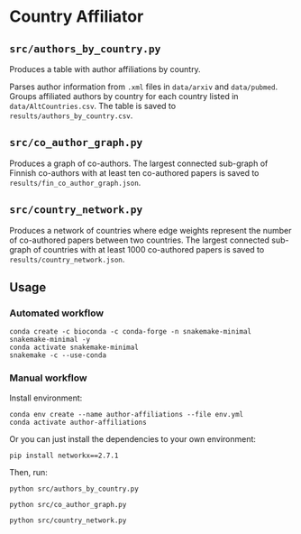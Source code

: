 # Country Affiliator

## `src/authors_by_country.py`

Produces a table with author affiliations by country.

Parses author information from `.xml` files in `data/arxiv` and `data/pubmed`. Groups affiliated authors by country for each country listed in `data/AltCountries.csv`. The table is saved to `results/authors_by_country.csv`.


## `src/co_author_graph.py`

Produces a graph of co-authors. The largest connected sub-graph of Finnish co-authors with at least ten co-authored papers is saved to `results/fin_co_author_graph.json`.

## `src/country_network.py`

Produces a network of countries where edge weights represent the number of co-authored papers between two countries. The largest connected sub-graph of countries with at least 1000 co-authored papers is saved to `results/country_network.json`.

## Usage

### Automated workflow

```shell
conda create -c bioconda -c conda-forge -n snakemake-minimal snakemake-minimal -y
conda activate snakemake-minimal
snakemake -c --use-conda
```

### Manual workflow

Install environment:

```shell
conda env create --name author-affiliations --file env.yml
conda activate author-affiliations
```

Or you can just install the dependencies to your own environment:

```shell
pip install networkx==2.7.1
```

Then, run:

```shell
python src/authors_by_country.py

python src/co_author_graph.py

python src/country_network.py
```